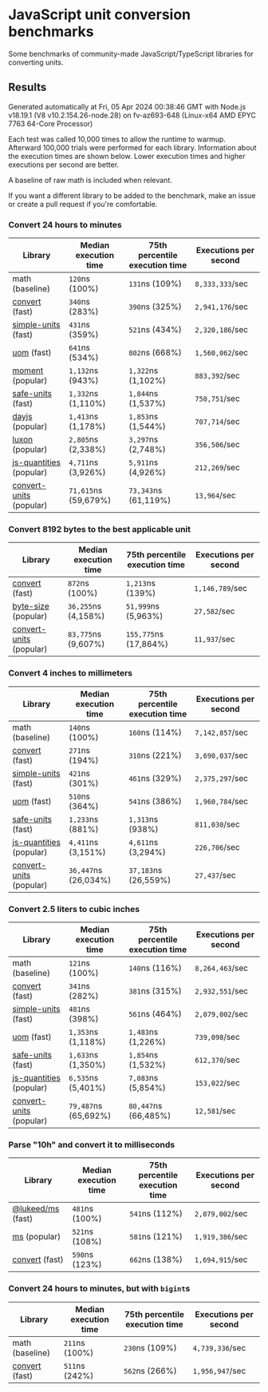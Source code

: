 # JavaScript unit conversion benchmarks

Some benchmarks of community-made JavaScript/TypeScript libraries for converting units.

## Results

<!-- beginblock(results) -->

Generated automatically at Fri, 05 Apr 2024 00:38:46 GMT with Node.js v18.19.1 (V8 v10.2.154.26-node.28) on fv-az693-648 (Linux-x64 AMD EPYC 7763 64-Core Processor)

Each test was called 10,000 times to allow the runtime to warmup.
Afterward 100,000 trials were performed for each library.
Information about the execution times are shown below.
Lower execution times and higher executions per second are better.

A baseline of raw math is included when relevant.

If you want a different library to be added to the benchmark, make an issue or create a pull request if you're comfortable.

### Convert 24 hours to minutes

| Library                                                            | Median execution time | 75th percentile execution time | Executions per second |
| ------------------------------------------------------------------ | --------------------- | ------------------------------ | --------------------- |
| math (baseline)                                                    | `120`ns (100%)        | `131`ns (109%)                 | `8,333,333`/sec       |
| [convert](https://npmjs.com/package/convert) (fast)                | `340`ns (283%)        | `390`ns (325%)                 | `2,941,176`/sec       |
| [simple-units](https://npmjs.com/package/simple-units) (fast)      | `431`ns (359%)        | `521`ns (434%)                 | `2,320,186`/sec       |
| [uom](https://npmjs.com/package/uom) (fast)                        | `641`ns (534%)        | `802`ns (668%)                 | `1,560,062`/sec       |
| [moment](https://npmjs.com/package/moment) (popular)               | `1,132`ns (943%)      | `1,322`ns (1,102%)             | `883,392`/sec         |
| [safe-units](https://npmjs.com/package/safe-units) (fast)          | `1,332`ns (1,110%)    | `1,844`ns (1,537%)             | `750,751`/sec         |
| [dayjs](https://npmjs.com/package/dayjs) (popular)                 | `1,413`ns (1,178%)    | `1,853`ns (1,544%)             | `707,714`/sec         |
| [luxon](https://npmjs.com/package/luxon) (popular)                 | `2,805`ns (2,338%)    | `3,297`ns (2,748%)             | `356,506`/sec         |
| [js-quantities](https://npmjs.com/package/js-quantities) (popular) | `4,711`ns (3,926%)    | `5,911`ns (4,926%)             | `212,269`/sec         |
| [convert-units](https://npmjs.com/package/convert-units) (popular) | `71,615`ns (59,679%)  | `73,343`ns (61,119%)           | `13,964`/sec          |

### Convert 8192 bytes to the best applicable unit

| Library                                                            | Median execution time | 75th percentile execution time | Executions per second |
| ------------------------------------------------------------------ | --------------------- | ------------------------------ | --------------------- |
| [convert](https://npmjs.com/package/convert) (fast)                | `872`ns (100%)        | `1,213`ns (139%)               | `1,146,789`/sec       |
| [byte-size](https://npmjs.com/package/byte-size) (popular)         | `36,255`ns (4,158%)   | `51,999`ns (5,963%)            | `27,582`/sec          |
| [convert-units](https://npmjs.com/package/convert-units) (popular) | `83,775`ns (9,607%)   | `155,775`ns (17,864%)          | `11,937`/sec          |

### Convert 4 inches to millimeters

| Library                                                            | Median execution time | 75th percentile execution time | Executions per second |
| ------------------------------------------------------------------ | --------------------- | ------------------------------ | --------------------- |
| math (baseline)                                                    | `140`ns (100%)        | `160`ns (114%)                 | `7,142,857`/sec       |
| [convert](https://npmjs.com/package/convert) (fast)                | `271`ns (194%)        | `310`ns (221%)                 | `3,690,037`/sec       |
| [simple-units](https://npmjs.com/package/simple-units) (fast)      | `421`ns (301%)        | `461`ns (329%)                 | `2,375,297`/sec       |
| [uom](https://npmjs.com/package/uom) (fast)                        | `510`ns (364%)        | `541`ns (386%)                 | `1,960,784`/sec       |
| [safe-units](https://npmjs.com/package/safe-units) (fast)          | `1,233`ns (881%)      | `1,313`ns (938%)               | `811,030`/sec         |
| [js-quantities](https://npmjs.com/package/js-quantities) (popular) | `4,411`ns (3,151%)    | `4,611`ns (3,294%)             | `226,706`/sec         |
| [convert-units](https://npmjs.com/package/convert-units) (popular) | `36,447`ns (26,034%)  | `37,183`ns (26,559%)           | `27,437`/sec          |

### Convert 2.5 liters to cubic inches

| Library                                                            | Median execution time | 75th percentile execution time | Executions per second |
| ------------------------------------------------------------------ | --------------------- | ------------------------------ | --------------------- |
| math (baseline)                                                    | `121`ns (100%)        | `140`ns (116%)                 | `8,264,463`/sec       |
| [convert](https://npmjs.com/package/convert) (fast)                | `341`ns (282%)        | `381`ns (315%)                 | `2,932,551`/sec       |
| [simple-units](https://npmjs.com/package/simple-units) (fast)      | `481`ns (398%)        | `561`ns (464%)                 | `2,079,002`/sec       |
| [uom](https://npmjs.com/package/uom) (fast)                        | `1,353`ns (1,118%)    | `1,483`ns (1,226%)             | `739,098`/sec         |
| [safe-units](https://npmjs.com/package/safe-units) (fast)          | `1,633`ns (1,350%)    | `1,854`ns (1,532%)             | `612,370`/sec         |
| [js-quantities](https://npmjs.com/package/js-quantities) (popular) | `6,535`ns (5,401%)    | `7,083`ns (5,854%)             | `153,022`/sec         |
| [convert-units](https://npmjs.com/package/convert-units) (popular) | `79,487`ns (65,692%)  | `80,447`ns (66,485%)           | `12,581`/sec          |

### Parse "10h" and convert it to milliseconds

| Library                                                   | Median execution time | 75th percentile execution time | Executions per second |
| --------------------------------------------------------- | --------------------- | ------------------------------ | --------------------- |
| [@lukeed/ms](https://npmjs.com/package/@lukeed/ms) (fast) | `481`ns (100%)        | `541`ns (112%)                 | `2,079,002`/sec       |
| [ms](https://npmjs.com/package/ms) (popular)              | `521`ns (108%)        | `581`ns (121%)                 | `1,919,386`/sec       |
| [convert](https://npmjs.com/package/convert) (fast)       | `590`ns (123%)        | `662`ns (138%)                 | `1,694,915`/sec       |

### Convert 24 hours to minutes, but with `bigint`s

| Library                                             | Median execution time | 75th percentile execution time | Executions per second |
| --------------------------------------------------- | --------------------- | ------------------------------ | --------------------- |
| math (baseline)                                     | `211`ns (100%)        | `230`ns (109%)                 | `4,739,336`/sec       |
| [convert](https://npmjs.com/package/convert) (fast) | `511`ns (242%)        | `562`ns (266%)                 | `1,956,947`/sec       |

<!-- endblock(results) -->
